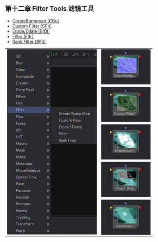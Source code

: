 ## 第十二章 Filter Tools 滤镜工具

- [CreateBumpmap [CBu]](./CreateBumpmap%20[CBu].md) 
- [Custom Filter [CFlt]](./Custom%20Filter%20[CFlt].md) 
- [Erode/Dilate [ErDl]](./ErodeDilate%20[ErDl].md) 
- [Filter [Fltr]](./Filter%20[Fltr].md) 
- [Rank Filter [RFlt]](./Rank%20Filter%20[RFlt].md) 

<table id="img">
  <tr>
    <td rowspan="5"><img src="images/Filter_index.png" alt="Filter_index"></td>
    <td><img src="images/index_CreateBumpmap.jpg" alt="index_CreateBumpmap"></td>
  </tr>
  <tr>
    <td><img src="images/index_CustomFilter.jpg" alt="index_CustomFilter"></td>
  </tr>
  <tr>
    <td><img src="images/index_ErodeDilate.jpg" alt="index_ErodeDilate"></td>
  </tr>
  <tr>
    <td><img src="images/index_Fltr.jpg" alt="index_Fltr"></td>
  </tr>
  <tr>
    <td><img src="images/index_RankFilter.jpg" alt="index_RankFilter"></td>
  </tr>
</table>

